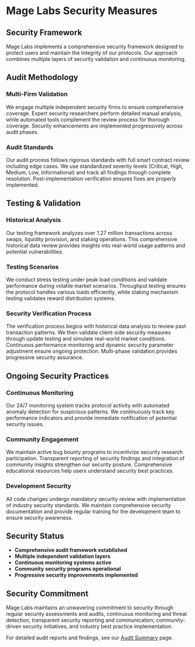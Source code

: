 # Mage Labs Security Measures

## Security Framework

Mage Labs implements a comprehensive security framework designed to protect users and maintain the integrity of our protocols. Our approach combines multiple layers of security validation and continuous monitoring.

## Audit Methodology

### Multi-Firm Validation
We engage multiple independent security firms to ensure comprehensive coverage. Expert security researchers perform detailed manual analysis, while automated tools complement the review process for thorough coverage. Security enhancements are implemented progressively across audit phases.

### Audit Standards
Our audit process follows rigorous standards with full smart contract review including edge cases. We use standardized severity levels (Critical, High, Medium, Low, Informational) and track all findings through complete resolution. Post-implementation verification ensures fixes are properly implemented.

## Testing & Validation

### Historical Analysis
Our testing framework analyzes over 1.27 million transactions across swaps, liquidity provision, and staking operations. This comprehensive historical data review provides insights into real-world usage patterns and potential vulnerabilities.

### Testing Scenarios
We conduct stress testing under peak load conditions and validate performance during volatile market scenarios. Throughput testing ensures the protocol handles various loads efficiently, while staking mechanism testing validates reward distribution systems.

### Security Verification Process
The verification process begins with historical data analysis to review past transaction patterns. We then validate client-side security measures through update testing and simulate real-world market conditions. Continuous performance monitoring and dynamic security parameter adjustment ensure ongoing protection. Multi-phase validation provides progressive security assurance.

## Ongoing Security Practices

### Continuous Monitoring
Our 24/7 monitoring system tracks protocol activity with automated anomaly detection for suspicious patterns. We continuously track key performance indicators and provide immediate notification of potential security issues.

### Community Engagement
We maintain active bug bounty programs to incentivize security research participation. Transparent reporting of security findings and integration of community insights strengthen our security posture. Comprehensive educational resources help users understand security best practices.

### Development Security
All code changes undergo mandatory security review with implementation of industry security standards. We maintain comprehensive security documentation and provide regular training for the development team to ensure security awareness.

## Security Status

* **Comprehensive audit framework established**
* **Multiple independent validation layers**
* **Continuous monitoring systems active**
* **Community security programs operational**
* **Progressive security improvements implemented**

## Security Commitment

Mage Labs maintains an unwavering commitment to security through regular security assessments and audits, continuous monitoring and threat detection, transparent security reporting and communication, community-driven security initiatives, and industry best practice implementation.

For detailed audit reports and findings, see our [Audit Summary](/security-and-audits/audit-summary) page.